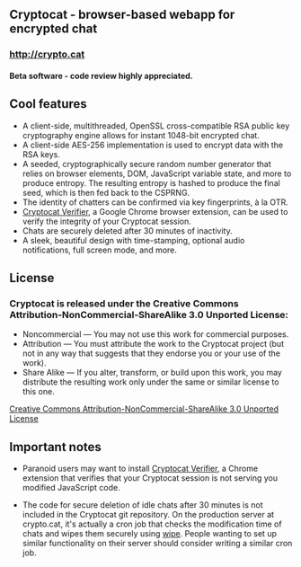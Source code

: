 ## Cryptocat - browser-based webapp for encrypted chat
### http://crypto.cat
#### Beta software - code review highly appreciated.

## Cool features
* A client-side, multithreaded, OpenSSL cross-compatible RSA public key cryptography engine allows for instant 1048-bit encrypted chat.
* A client-side AES-256 implementation is used to encrypt data with the RSA keys.
* A seeded, cryptographically secure random number generator that relies on browser elements, DOM, JavaScript variable state, and more to produce entropy. The resulting entropy is hashed to produce the final seed, which is then fed back to the CSPRNG.
* The identity of chatters can be confirmed via key fingerprints, à la OTR.
* [Cryptocat Verifier](https://chrome.google.com/webstore/detail/dlafegoljmjdfmhgoeojifolidmllaie), a Google Chrome browser extension, can be used to verify the integrity of your Cryptocat session.
* Chats are securely deleted after 30 minutes of inactivity.
* A sleek, beautiful design with time-stamping, optional audio notifications, full screen mode, and more.

## License
### Cryptocat is released under the Creative Commons Attribution-NonCommercial-ShareAlike 3.0 Unported License:
* Noncommercial — You may not use this work for commercial purposes.
* Attribution — You must attribute the work to the Cryptocat project (but not in any way that suggests that they endorse you or your use of the work).
* Share Alike — If you alter, transform, or build upon this work, you may distribute the resulting work only under the same or similar license to this one.

[Creative Commons Attribution-NonCommercial-ShareAlike 3.0 Unported License](http://creativecommons.org/licenses/by-nc-sa/3.0/)


## Important notes
* Paranoid users may want to install [Cryptocat Verifier](https://chrome.google.com/webstore/detail/dlafegoljmjdfmhgoeojifolidmllaie), a Chrome extension that verifies that your Cryptocat session is not serving you modified JavaScript code.

* The code for secure deletion of idle chats after 30 minutes is not included in the Cryptocat git repository. On the production server at crypto.cat, it's actually a cron job that checks the modification time of chats and wipes them securely using [wipe](http://linux.die.net/man/1/wipe). People wanting to set up similar functionality on their server should consider writing a similar cron job.
